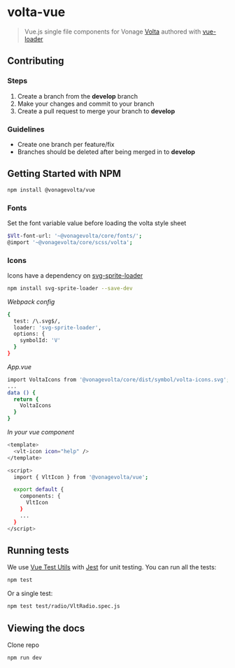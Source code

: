 # volta-vue

> Vue.js single file components for Vonage [Volta](https://github.com/Nexmo/volta) authored with [vue-loader](https://github.com/vuejs/vue-loader)

## Contributing
### Steps
1. Create a branch from the **develop** branch
2. Make your changes and commit to your branch
3. Create a pull request to merge your branch to **develop**

### Guidelines
- Create one branch per feature/fix
- Branches should be deleted after being merged in to **develop**

## Getting Started with NPM
``` bash
npm install @vonagevolta/vue
```

### Fonts
Set the font variable value before loading the volta style sheet
``` bash
$Vlt-font-url: '~@vonagevolta/core/fonts/';
@import '~@vonagevolta/core/scss/volta';
```

### Icons
Icons have a dependency on [svg-sprite-loader](https://github.com/kisenka/svg-sprite-loader)

``` bash
npm install svg-sprite-loader --save-dev
```

*Webpack config*
``` bash
{
  test: /\.svg$/,
  loader: 'svg-sprite-loader',
  options: {
    symbolId: 'V' 
  }
} 
```

*App.vue*
``` bash
import VoltaIcons from '@vonagevolta/core/dist/symbol/volta-icons.svg';
...
data () {
  return { 
    VoltaIcons
  }
}
```

*In your vue component*
``` bash
<template>
  <vlt-icon icon="help" />
</template>

<script>
  import { VltIcon } from '@vonagevolta/vue';

  export default {
    components: {
      VltIcon
    }
    ...
  }
</script>
```

## Running tests
We use [Vue Test Utils](https://vue-test-utils.vuejs.org/) with [Jest](https://jestjs.io/en/) for unit testing.
You can run all the tests: 
``` bash
npm test
```
Or a single test:
``` bash
npm test test/radio/VltRadio.spec.js
```


## Viewing the docs

Clone repo

``` bash
npm run dev
```
